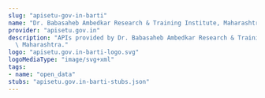```yaml
---
slug: "apisetu-gov-in-barti"
name: "Dr. Babasaheb Ambedkar Research & Training Institute, Maharashtra"
provider: "apisetu.gov.in"
description: "APIs provided by Dr. Babasaheb Ambedkar Research & Training Institute,\
  \ Maharashtra."
logo: "apisetu.gov.in-barti-logo.svg"
logoMediaType: "image/svg+xml"
tags:
- name: "open_data"
stubs: "apisetu.gov.in-barti-stubs.json"
---
```

